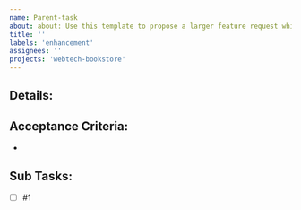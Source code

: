 ```yaml
---
name: Parent-task
about: about: Use this template to propose a larger feature request which can be broken down into smaller child tasks. Provide a comprehensive description of the feature, its goals, and how it can benefit the project.
title: ''
labels: 'enhancement'
assignees: ''
projects: 'webtech-bookstore'
---
```


## Details:


## Acceptance Criteria:
-

## Sub Tasks:
- [ ] #1
